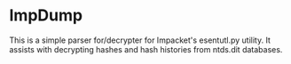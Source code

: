 ImpDump
=======

This is a simple parser for/decrypter for Impacket's esentutl.py utility. It assists with decrypting hashes and hash histories from ntds.dit databases.
